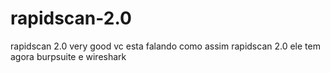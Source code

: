 # rapidscan-2.0
rapidscan 2.0 very good
vc esta falando como assim rapidscan 2.0 ele tem agora burpsuite e wireshark
